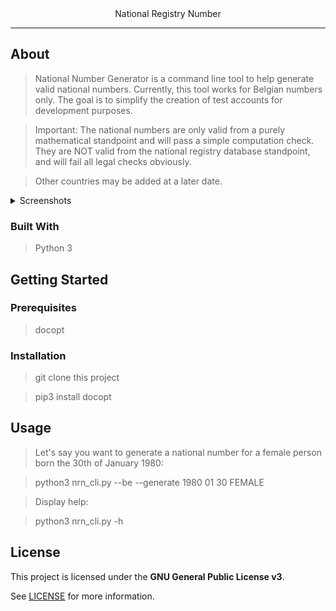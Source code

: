 
<div align="center">
  National Registry Number
  <br />
</div>



---

## About


> National Number Generator is a command line tool to help generate valid national numbers.
> Currently, this tool works for Belgian numbers only.
> The goal is to simplify the creation of test accounts for development purposes.

> Important: The national numbers are only valid from a purely mathematical standpoint and will pass a simple computation check.
> They are NOT valid from the national registry database standpoint, and will fail all legal checks obviously.

> Other countries may be added at a later date.

<details>
<summary>Screenshots</summary>
<br>

<img src="docs/images/nrn.png" title="Home Page" width="100%">

</details>

### Built With

> Python 3

## Getting Started

### Prerequisites

> docopt

### Installation

> git clone this project

> pip3 install docopt

## Usage

> Let's say you want to generate a national number for a female person born the 30th of January 1980:

> python3 nrn_cli.py --be --generate 1980 01 30 FEMALE

> Display help: 

> python3 nrn_cli.py -h


## License

This project is licensed under the **GNU General Public License v3**.

See [LICENSE](LICENSE) for more information.

